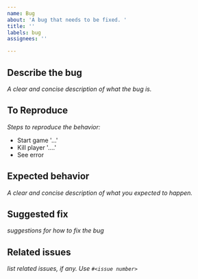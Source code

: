 ```yaml
---
name: Bug
about: 'A bug that needs to be fixed. '
title: ''
labels: bug
assignees: ''

---
```


## Describe the bug
*A clear and concise description of what the bug is.*

## To Reproduce
*Steps to reproduce the behavior:*
- Start game '...'
- Kill player '....'
- See error

## Expected behavior
*A clear and concise description of what you expected to happen.*


## Suggested fix
*suggestions for how to fix the bug*

## Related issues
*list related issues, if any. Use `#<issue number>`*
